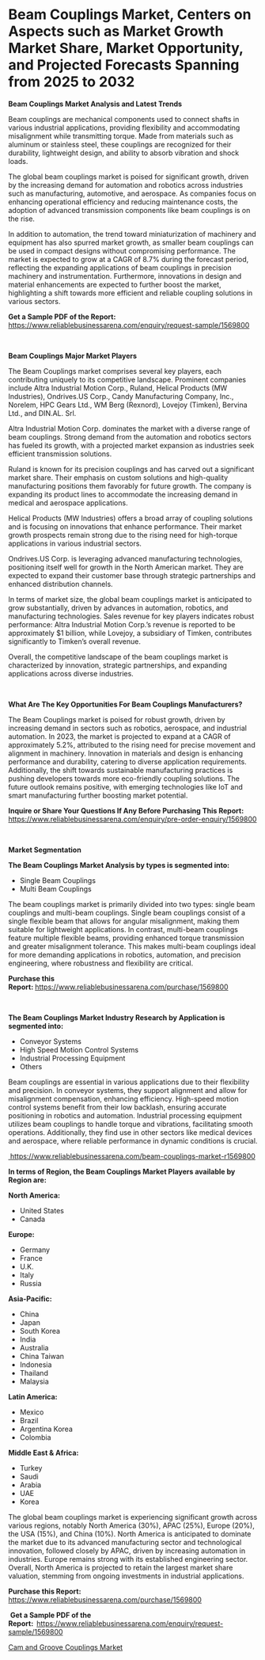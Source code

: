 <p><h1>Beam Couplings Market, Centers on Aspects such as Market Growth Market Share, Market Opportunity, and Projected Forecasts Spanning from 2025 to 2032</h1></p><p><strong>Beam Couplings Market Analysis and Latest Trends</strong></p>
<p><p>Beam couplings are mechanical components used to connect shafts in various industrial applications, providing flexibility and accommodating misalignment while transmitting torque. Made from materials such as aluminum or stainless steel, these couplings are recognized for their durability, lightweight design, and ability to absorb vibration and shock loads. </p><p>The global beam couplings market is poised for significant growth, driven by the increasing demand for automation and robotics across industries such as manufacturing, automotive, and aerospace. As companies focus on enhancing operational efficiency and reducing maintenance costs, the adoption of advanced transmission components like beam couplings is on the rise. </p><p>In addition to automation, the trend toward miniaturization of machinery and equipment has also spurred market growth, as smaller beam couplings can be used in compact designs without compromising performance. The market is expected to grow at a CAGR of 8.7% during the forecast period, reflecting the expanding applications of beam couplings in precision machinery and instrumentation. Furthermore, innovations in design and material enhancements are expected to further boost the market, highlighting a shift towards more efficient and reliable coupling solutions in various sectors.</p></p>
<p><strong>Get a Sample PDF of the Report:&nbsp;</strong> <a href="https://www.reliablebusinessarena.com/enquiry/request-sample/1569800?utm_campaign=3457&utm_medium=2&utm_source=Github&utm_content=ia&utm_term=25032025&utm_id=beam-couplings">https://www.reliablebusinessarena.com/enquiry/request-sample/1569800</a></p>
<p>&nbsp;</p>
<p><strong>Beam Couplings Major Market Players</strong></p>
<p><p>The Beam Couplings market comprises several key players, each contributing uniquely to its competitive landscape. Prominent companies include Altra Industrial Motion Corp., Ruland, Helical Products (MW Industries), Ondrives.US Corp., Candy Manufacturing Company, Inc., Norelem, HPC Gears Ltd., WM Berg (Rexnord), Lovejoy (Timken), Bervina Ltd., and DIN.AL. Srl.</p><p>Altra Industrial Motion Corp. dominates the market with a diverse range of beam couplings. Strong demand from the automation and robotics sectors has fueled its growth, with a projected market expansion as industries seek efficient transmission solutions.</p><p>Ruland is known for its precision couplings and has carved out a significant market share. Their emphasis on custom solutions and high-quality manufacturing positions them favorably for future growth. The company is expanding its product lines to accommodate the increasing demand in medical and aerospace applications.</p><p>Helical Products (MW Industries) offers a broad array of coupling solutions and is focusing on innovations that enhance performance. Their market growth prospects remain strong due to the rising need for high-torque applications in various industrial sectors.</p><p>Ondrives.US Corp. is leveraging advanced manufacturing technologies, positioning itself well for growth in the North American market. They are expected to expand their customer base through strategic partnerships and enhanced distribution channels.</p><p>In terms of market size, the global beam couplings market is anticipated to grow substantially, driven by advances in automation, robotics, and manufacturing technologies. Sales revenue for key players indicates robust performance: Altra Industrial Motion Corp.’s revenue is reported to be approximately $1 billion, while Lovejoy, a subsidiary of Timken, contributes significantly to Timken’s overall revenue.</p><p>Overall, the competitive landscape of the beam couplings market is characterized by innovation, strategic partnerships, and expanding applications across diverse industries.</p></p>
<p>&nbsp;</p>
<p><strong>What Are The Key Opportunities For Beam Couplings Manufacturers?</strong></p>
<p><p>The Beam Couplings market is poised for robust growth, driven by increasing demand in sectors such as robotics, aerospace, and industrial automation. In 2023, the market is projected to expand at a CAGR of approximately 5.2%, attributed to the rising need for precise movement and alignment in machinery. Innovation in materials and design is enhancing performance and durability, catering to diverse application requirements. Additionally, the shift towards sustainable manufacturing practices is pushing developers towards more eco-friendly coupling solutions. The future outlook remains positive, with emerging technologies like IoT and smart manufacturing further boosting market potential.</p></p>
<p><strong>Inquire or Share Your Questions If Any Before Purchasing This Report:</strong> <a href="https://www.reliablebusinessarena.com/enquiry/pre-order-enquiry/1569800?utm_campaign=3457&utm_medium=2&utm_source=Github&utm_content=ia&utm_term=25032025&utm_id=beam-couplings">https://www.reliablebusinessarena.com/enquiry/pre-order-enquiry/1569800</a></p>
<p>&nbsp;</p>
<p><strong>Market Segmentation</strong></p>
<p><strong>The Beam Couplings Market Analysis by types is segmented into:</strong></p>
<p><ul><li>Single Beam Couplings</li><li>Multi Beam Couplings</li></ul></p>
<p><p>The beam couplings market is primarily divided into two types: single beam couplings and multi-beam couplings. Single beam couplings consist of a single flexible beam that allows for angular misalignment, making them suitable for lightweight applications. In contrast, multi-beam couplings feature multiple flexible beams, providing enhanced torque transmission and greater misalignment tolerance. This makes multi-beam couplings ideal for more demanding applications in robotics, automation, and precision engineering, where robustness and flexibility are critical.</p></p>
<p><strong>Purchase this Report:&nbsp;</strong><a href="https://www.reliablebusinessarena.com/purchase/1569800?utm_campaign=3457&utm_medium=2&utm_source=Github&utm_content=ia&utm_term=25032025&utm_id=beam-couplings">https://www.reliablebusinessarena.com/purchase/1569800</a></p>
<p>&nbsp;</p>
<p><strong>The Beam Couplings Market Industry Research by Application is segmented into:</strong></p>
<p><ul><li>Conveyor Systems</li><li>High Speed Motion Control Systems</li><li>Industrial Processing Equipment</li><li>Others</li></ul></p>
<p><p>Beam couplings are essential in various applications due to their flexibility and precision. In conveyor systems, they support alignment and allow for misalignment compensation, enhancing efficiency. High-speed motion control systems benefit from their low backlash, ensuring accurate positioning in robotics and automation. Industrial processing equipment utilizes beam couplings to handle torque and vibrations, facilitating smooth operations. Additionally, they find use in other sectors like medical devices and aerospace, where reliable performance in dynamic conditions is crucial.</p></p>
<p><a href="https://www.reliablebusinessarena.com/beam-couplings-market-r1569800?utm_campaign=3457&utm_medium=2&utm_source=Github&utm_content=ia&utm_term=25032025&utm_id=beam-couplings">&nbsp;https://www.reliablebusinessarena.com/beam-couplings-market-r1569800</a></p>
<p><strong>In terms of Region, the Beam Couplings Market Players available by Region are:</strong></p>
<p>
    <p> <strong> North America: </strong>
        <ul>
            <li>United States</li>
            <li>Canada</li>
        </ul>
        </p> 
    <p> <strong> Europe: </strong>
        <ul>
            <li>Germany</li>
            <li>France</li>
            <li>U.K.</li>
            <li>Italy</li>
            <li>Russia</li>
        </ul>
        </p> 
    <p> <strong> Asia-Pacific: </strong>
        <ul>
            <li>China</li>
            <li>Japan</li>
            <li>South Korea</li>
            <li>India</li>
            <li>Australia</li>
            <li>China Taiwan</li>
            <li>Indonesia</li>
            <li>Thailand</li>
            <li>Malaysia</li>
        </ul>
        </p> 
    <p> <strong> Latin America: </strong>
        <ul>
            <li>Mexico</li>
            <li>Brazil</li>
            <li>Argentina Korea</li>
            <li>Colombia</li>
        </ul>
        </p> 
    <p> <strong> Middle East & Africa: </strong>
        <ul>
            <li>Turkey</li>
            <li>Saudi</li>
            <li>Arabia</li>
            <li>UAE</li>
            <li>Korea</li>
        </ul>
    </p>
    </p>
<p><p>The global beam couplings market is experiencing significant growth across various regions, notably North America (30%), APAC (25%), Europe (20%), the USA (15%), and China (10%). North America is anticipated to dominate the market due to its advanced manufacturing sector and technological innovation, followed closely by APAC, driven by increasing automation in industries. Europe remains strong with its established engineering sector. Overall, North America is projected to retain the largest market share valuation, stemming from ongoing investments in industrial applications.</p></p>
<p><strong>Purchase this Report: </strong><a href="https://www.reliablebusinessarena.com/purchase/1569800?utm_campaign=3457&utm_medium=2&utm_source=Github&utm_content=ia&utm_term=25032025&utm_id=beam-couplings">https://www.reliablebusinessarena.com/purchase/1569800</a></p>
<p>&nbsp;<strong>Get a Sample PDF of the Report:&nbsp;&nbsp;</strong><a href="https://www.reliablebusinessarena.com/enquiry/request-sample/1569800?utm_campaign=3457&utm_medium=2&utm_source=Github&utm_content=ia&utm_term=25032025&utm_id=beam-couplings">https://www.reliablebusinessarena.com/enquiry/request-sample/1569800</a></p>
<p><strong></strong></p>
<p><p><a href="https://github.com/bulkagumanvv/Market-Research-Report-List-1/blob/main/cam-and-groove-couplings-market.md?utm_campaign=3457&utm_medium=2&utm_source=Github&utm_content=ia&utm_term=25032025&utm_id=beam-couplings">Cam and Groove Couplings Market</a></p></p>